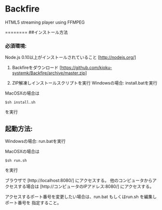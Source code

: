 Backfire
========

HTML5 streaming player using FFMPEG


========
##インストール方法

### 必須環境:
  Node.js 0.10以上がインストールされていること [http://nodejs.org/]

1. Backfireをダウンロード
[https://github.com/kioku-systemk/Backfire/archive/master.zip]

2. ZIP解凍しインストールスクリプトを実行
Windowsの場合:
    install.batを実行

MacOSXの場合は

    $sh install.sh

を実行

## 起動方法:

Windowsの場合:
    run.batを実行

MacOSXの場合は

    $sh run.sh

を実行

ブラウザで [http://localhost:8080/] にアクセスする。
他のコンピュータからアクセスする場合は
[http://コンピュータのIPアドレス:8080/]
にアクセスする。

アクセスするポート番号を変更したい場合は、run.bat もしくはrun.sh を編集しポート番号を
指定すること。

